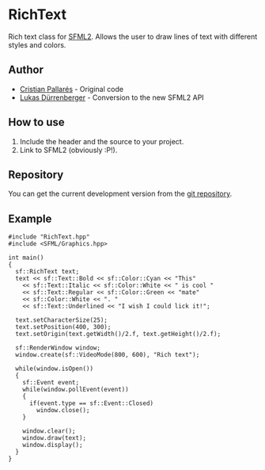 ﻿RichText
========

Rich text class for [SFML2](https://github.com/LaurentGomila/SFML/). Allows the
user to draw lines of text with different styles and colors.

Author
------

* [Cristian Pallarés](https://github.com/Skyrpex) - Original code
* [Lukas Dürrenberger](https://github.com/eXpl0it3r/) - Conversion to the new SFML2 API

How to use
----------

1. Include the header and the source to your project.
2. Link to SFML2 (obviously :P!).

Repository
----------

You can get the current development version from the [git repository](https://github.com/Skyrpex/RichText).

Example
-------

    #include "RichText.hpp"
    #include <SFML/Graphics.hpp>
     
    int main()
    {
      sf::RichText text;
      text << sf::Text::Bold << sf::Color::Cyan << "This"
        << sf::Text::Italic << sf::Color::White << " is cool "
        << sf::Text::Regular << sf::Color::Green << "mate"
        << sf::Color::White << ". "
        << sf::Text::Underlined << "I wish I could lick it!";
     
      text.setCharacterSize(25);
      text.setPosition(400, 300);
      text.setOrigin(text.getWidth()/2.f, text.getHeight()/2.f);
     
      sf::RenderWindow window;
      window.create(sf::VideoMode(800, 600), "Rich text");
     
      while(window.isOpen())
      {
        sf::Event event;
        while(window.pollEvent(event))
        {
          if(event.type == sf::Event::Closed)
            window.close();
        }
     
        window.clear();
        window.draw(text);
        window.display();
      }
    }